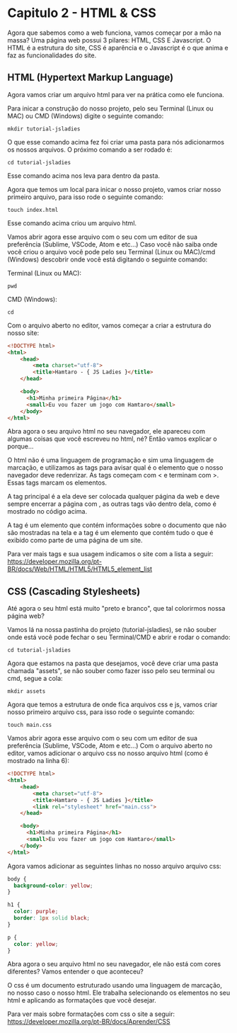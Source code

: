 # Capitulo 2 - HTML & CSS

Agora que sabemos como a web funciona, vamos começar por a mão na massa?
Uma página web possui 3 pilares: HTML, CSS E Javascript.
O HTML é a estrutura do site, CSS é aparência e o Javascript é o que anima e faz as funcionalidades do site.

## HTML (Hypertext Markup Language)

Agora vamos criar um arquivo html para ver na prática como ele funciona.

Para inicar a construção do nosso projeto, pelo seu Terminal (Linux ou MAC) ou CMD (Windows) digite o seguinte comando:
```
mkdir tutorial-jsladies
```
O que esse comando acima fez foi criar uma pasta para nós adicionarmos os nossos arquivos. O próximo comando a ser rodado é:
```
cd tutorial-jsladies
```
Esse comando acima nos leva para dentro da pasta.

Agora que temos um local para inicar o nosso projeto, vamos criar nosso primeiro arquivo, para isso rode o seguinte comando:
```
touch index.html
```
Esse comando acima criou um arquivo html.

Vamos abrir agora esse arquivo com o seu com um editor de sua preferência (Sublime, VSCode, Atom e etc...)
Caso você não saiba onde você criou o arquivo você pode pelo seu Terminal (Linux ou MAC)/cmd (Windows) descobrir onde você está digitando o seguinte comando:

Terminal (Linux ou MAC):
```
pwd 
```

CMD (Windows):
```
cd
```
Com o arquivo aberto no editor, vamos começar a criar a estrutura do nosso site:

```html
<!DOCTYPE html>
<html>
    <head>
        <meta charset="utf-8">
        <title>Hamtaro - { JS Ladies }</title>
    </head>

    <body>
      <h1>Minha primeira Página</h1>
      <small>Eu vou fazer um jogo com Hamtaro</small>
    </body>
</html>
```
Abra agora o seu arquivo html no seu navegador, ele apareceu com algumas coisas que você escreveu no html, né? Então vamos explicar o porque...

  O html não é uma linguagem de programação e sim uma linguagem de marcação, e utilizamos as tags para avisar qual é o elemento que o nosso navegador deve redenrizar. As tags começam com < e terminam com >. Essas tags marcam os elementos. 
    
  A tag principal é a <html> ela deve ser colocada qualquer página da web e deve sempre encerrar a página com </html>, as outras tags vão dentro dela, como é mostrado no código acima.
  
A tag <head> é um elemento que contém informações sobre o documento que não são mostradas na tela e a tag <body> é um elemento que contém tudo o que é exibido como parte de uma página de um site.
    
Para ver mais tags e sua usagem indicamos o site com a lista a seguir: https://developer.mozilla.org/pt-BR/docs/Web/HTML/HTML5/HTML5_element_list

## CSS (Cascading Stylesheets)

Até agora o seu html está muito "preto e branco", que tal colorirmos nossa página web?

Vamos lá na nossa pastinha do projeto (tutorial-jsladies), se não souber onde está você pode fechar o seu Terminal/CMD e abrir e rodar o comando:
```
cd tutorial-jsladies
```
Agora que estamos na pasta que desejamos, você deve criar uma pasta chamada "assets", se não souber como fazer isso pelo seu terminal ou cmd, segue a cola:
```
mkdir assets
```
Agora que temos a estrutura de onde fica arquivos css e js, vamos criar nosso primeiro arquivo css, para isso rode o seguinte comando:
```
touch main.css
```
Vamos abrir agora esse arquivo com o seu com um editor de sua preferência (Sublime, VSCode, Atom e etc...)
Com o arquivo aberto no editor, vamos adicionar o arquivo css no nosso arquivo html (como é mostrado na linha 6):

```html
<!DOCTYPE html>
<html>
    <head>
        <meta charset="utf-8">
        <title>Hamtaro - { JS Ladies }</title>
        <link rel="stylesheet" href="main.css">
    </head>

    <body>
      <h1>Minha primeira Página</h1>
      <small>Eu vou fazer um jogo com Hamtaro</small>
    </body>
</html>
```
Agora vamos adicionar as seguintes linhas no nosso arquivo arquivo css:

```css
body {
  background-color: yellow;
}

h1 {
  color: purple;
  border: 1px solid black;
}

p {
  color: yellow;
}
```
Abra agora o seu arquivo html no seu navegador, ele não está com cores diferentes? Vamos entender o que aconteceu?

O css é um documento estruturado usando uma linguagem de marcação, no nosso caso o nosso html. Ele trabalha selecionando os elementos no seu html e aplicando as formatações que você desejar.

Para ver mais sobre formatações com css o site a seguir: https://developer.mozilla.org/pt-BR/docs/Aprender/CSS
